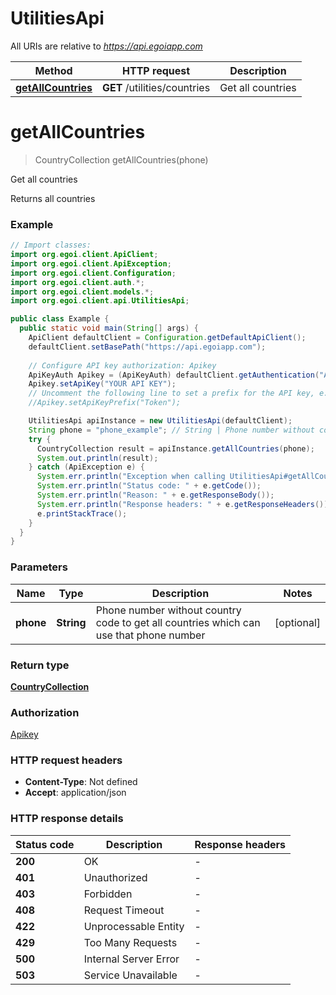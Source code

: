 # UtilitiesApi

All URIs are relative to *https://api.egoiapp.com*

Method | HTTP request | Description
------------- | ------------- | -------------
[**getAllCountries**](UtilitiesApi.md#getAllCountries) | **GET** /utilities/countries | Get all countries


<a name="getAllCountries"></a>
# **getAllCountries**
> CountryCollection getAllCountries(phone)

Get all countries

Returns all countries

### Example
```java
// Import classes:
import org.egoi.client.ApiClient;
import org.egoi.client.ApiException;
import org.egoi.client.Configuration;
import org.egoi.client.auth.*;
import org.egoi.client.models.*;
import org.egoi.client.api.UtilitiesApi;

public class Example {
  public static void main(String[] args) {
    ApiClient defaultClient = Configuration.getDefaultApiClient();
    defaultClient.setBasePath("https://api.egoiapp.com");
    
    // Configure API key authorization: Apikey
    ApiKeyAuth Apikey = (ApiKeyAuth) defaultClient.getAuthentication("Apikey");
    Apikey.setApiKey("YOUR API KEY");
    // Uncomment the following line to set a prefix for the API key, e.g. "Token" (defaults to null)
    //Apikey.setApiKeyPrefix("Token");

    UtilitiesApi apiInstance = new UtilitiesApi(defaultClient);
    String phone = "phone_example"; // String | Phone number without country code to get all countries which can use that phone number
    try {
      CountryCollection result = apiInstance.getAllCountries(phone);
      System.out.println(result);
    } catch (ApiException e) {
      System.err.println("Exception when calling UtilitiesApi#getAllCountries");
      System.err.println("Status code: " + e.getCode());
      System.err.println("Reason: " + e.getResponseBody());
      System.err.println("Response headers: " + e.getResponseHeaders());
      e.printStackTrace();
    }
  }
}
```

### Parameters

Name | Type | Description  | Notes
------------- | ------------- | ------------- | -------------
 **phone** | **String**| Phone number without country code to get all countries which can use that phone number | [optional]

### Return type

[**CountryCollection**](CountryCollection.md)

### Authorization

[Apikey](../README.md#Apikey)

### HTTP request headers

 - **Content-Type**: Not defined
 - **Accept**: application/json

### HTTP response details
| Status code | Description | Response headers |
|-------------|-------------|------------------|
**200** | OK |  -  |
**401** | Unauthorized |  -  |
**403** | Forbidden |  -  |
**408** | Request Timeout |  -  |
**422** | Unprocessable Entity |  -  |
**429** | Too Many Requests |  -  |
**500** | Internal Server Error |  -  |
**503** | Service Unavailable |  -  |

